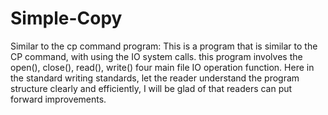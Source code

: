 # Simple-Copy
Similar to the cp command program:
This is a program that is similar to the CP command, with using the IO system calls. this program involves the open(), close(), read(), write() four main file IO operation function. Here in the standard writing standards, let the reader understand the program structure clearly and efficiently, I will be glad of that readers can put forward improvements.
